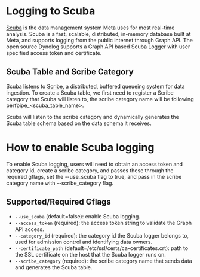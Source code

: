 # Logging to Scuba

[Scuba](https://research.facebook.com/publications/scuba-diving-into-data-at-facebook/) is the data management system Meta uses for most real-time analysis. Scuba is a fast, scalable, distributed, in-memory database built at Meta, and supports logging from the public internet through Graph API. The open source Dynolog supports a Graph API based Scuba Logger with user specified access token and certificate.

## Scuba Table and Scribe Category

Scuba listens to [Scribe](https://engineering.fb.com/2019/10/07/data-infrastructure/scribe/), a distributed, buffered queueing system for data ingestion. To create a Scuba table, we first need to register a Scribe category that Scuba will listen to, the scribe category name will be following perfpipe_<scuba_table_name>.

Scuba will listen to the scribe category and dynamically generates the Scuba table schema based on the data schema it receives.

# How to enable Scuba logging

To enable Scuba logging, users will need to obtain an access token and category id, create a scribe category, and passes these through the required gflags, set the --use_scuba flag to true, and pass in the scribe category name with --scribe_category flag.

## Supported/Required Gflags

* `--use_scuba` (default=false): enable Scuba logging.
* `--access_token` (required): the access token string to validate the Graph API access.
* `--category_id` (required): the category id the Scuba logger belongs to, used for admission control and identifying data owners.
* `--certificate_path` (default=/etc/ssl/certs/ca-certificates.crt): path to the SSL certificate on the host that the Scuba logger runs on.
* `--scribe_category` (required): the scribe category name that sends data and generates the Scuba table.
